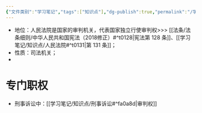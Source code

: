 ```yaml
---
{"文件类别":"学习笔记","tags":["知识点"],"dg-publish":true,"permalink":"/学习笔记/知识点/人民法院/","dgPassFrontmatter":true}
---
```


- 地位：人民法院是国家的审判机关，代表国家独立行使审判权>>> [[法条/法条细则/中华人民共和国宪法（2018修正）#^t0128\|宪法第 128 条]]、[[学习笔记/知识点/人民法院#^t0131\|第 131 条]]；
- 性质：司法机关；
- 
# 专门职权
- 刑事诉讼中：[[学习笔记/知识点/刑事诉讼#^fa0a8d\|审判权]]
